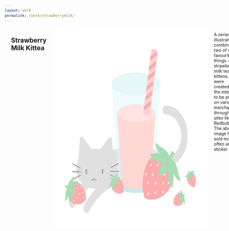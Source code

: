 ```yaml
---
layout: work
permalink: /work/strawberrymilk/
---
```


<script>
$(document).ready(function() {
	$('nav').addClass('black');
});
</script>


<div class="wrapper">
<div class="columns">

<br /><br />

<h2>Strawberry Milk Kittea</h2>
<img src="/assets/work/strawberrymilk1.png" />

<p>A series of illustrations combining two of my favourite things - strawberry milk tea and kittens. They were created with the intention to be printed on various merchandise through sites like Redbubble. The above image has sold most often as a sticker.</p>

<img src="/assets/work/strawberrymilk2.png" />

<img src="/assets/work/strawberrymilk3.png" />

</div>
</div>



